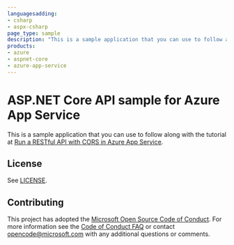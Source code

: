 ```yaml
---
languagesadding:
- csharp
- aspx-csharp
page_type: sample
description: "This is a sample application that you can use to follow along with the Run a RESTful API with CORS in Azure App Service tutorial."
products:
- azure
- aspnet-core
- azure-app-service
---
```


# ASP.NET Core API sample for Azure App Service

This is a sample application that you can use to follow along with the tutorial at 
[Run a RESTful API with CORS in Azure App Service](https://docs.microsoft.com/azure/app-service/app-service-web-tutorial-rest-api). 

## License

See [LICENSE](https://github.com/Azure-Samples/dotnet-core-api/blob/master/LICENSE.md).

## Contributing

This project has adopted the [Microsoft Open Source Code of Conduct](https://opensource.microsoft.com/codeofconduct/). For more information see the [Code of Conduct FAQ](https://opensource.microsoft.com/codeofconduct/faq/) or contact [opencode@microsoft.com](mailto:opencode@microsoft.com) with any additional questions or comments.
  
